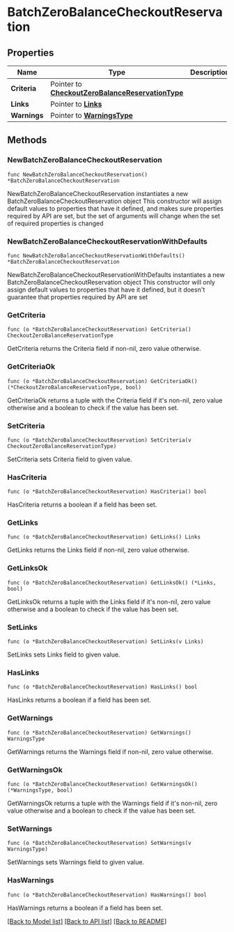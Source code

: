 # BatchZeroBalanceCheckoutReservation

## Properties

Name | Type | Description | Notes
------------ | ------------- | ------------- | -------------
**Criteria** | Pointer to [**CheckoutZeroBalanceReservationType**](CheckoutZeroBalanceReservationType.md) |  | [optional] 
**Links** | Pointer to [**Links**](Links.md) |  | [optional] 
**Warnings** | Pointer to [**WarningsType**](WarningsType.md) |  | [optional] 

## Methods

### NewBatchZeroBalanceCheckoutReservation

`func NewBatchZeroBalanceCheckoutReservation() *BatchZeroBalanceCheckoutReservation`

NewBatchZeroBalanceCheckoutReservation instantiates a new BatchZeroBalanceCheckoutReservation object
This constructor will assign default values to properties that have it defined,
and makes sure properties required by API are set, but the set of arguments
will change when the set of required properties is changed

### NewBatchZeroBalanceCheckoutReservationWithDefaults

`func NewBatchZeroBalanceCheckoutReservationWithDefaults() *BatchZeroBalanceCheckoutReservation`

NewBatchZeroBalanceCheckoutReservationWithDefaults instantiates a new BatchZeroBalanceCheckoutReservation object
This constructor will only assign default values to properties that have it defined,
but it doesn't guarantee that properties required by API are set

### GetCriteria

`func (o *BatchZeroBalanceCheckoutReservation) GetCriteria() CheckoutZeroBalanceReservationType`

GetCriteria returns the Criteria field if non-nil, zero value otherwise.

### GetCriteriaOk

`func (o *BatchZeroBalanceCheckoutReservation) GetCriteriaOk() (*CheckoutZeroBalanceReservationType, bool)`

GetCriteriaOk returns a tuple with the Criteria field if it's non-nil, zero value otherwise
and a boolean to check if the value has been set.

### SetCriteria

`func (o *BatchZeroBalanceCheckoutReservation) SetCriteria(v CheckoutZeroBalanceReservationType)`

SetCriteria sets Criteria field to given value.

### HasCriteria

`func (o *BatchZeroBalanceCheckoutReservation) HasCriteria() bool`

HasCriteria returns a boolean if a field has been set.

### GetLinks

`func (o *BatchZeroBalanceCheckoutReservation) GetLinks() Links`

GetLinks returns the Links field if non-nil, zero value otherwise.

### GetLinksOk

`func (o *BatchZeroBalanceCheckoutReservation) GetLinksOk() (*Links, bool)`

GetLinksOk returns a tuple with the Links field if it's non-nil, zero value otherwise
and a boolean to check if the value has been set.

### SetLinks

`func (o *BatchZeroBalanceCheckoutReservation) SetLinks(v Links)`

SetLinks sets Links field to given value.

### HasLinks

`func (o *BatchZeroBalanceCheckoutReservation) HasLinks() bool`

HasLinks returns a boolean if a field has been set.

### GetWarnings

`func (o *BatchZeroBalanceCheckoutReservation) GetWarnings() WarningsType`

GetWarnings returns the Warnings field if non-nil, zero value otherwise.

### GetWarningsOk

`func (o *BatchZeroBalanceCheckoutReservation) GetWarningsOk() (*WarningsType, bool)`

GetWarningsOk returns a tuple with the Warnings field if it's non-nil, zero value otherwise
and a boolean to check if the value has been set.

### SetWarnings

`func (o *BatchZeroBalanceCheckoutReservation) SetWarnings(v WarningsType)`

SetWarnings sets Warnings field to given value.

### HasWarnings

`func (o *BatchZeroBalanceCheckoutReservation) HasWarnings() bool`

HasWarnings returns a boolean if a field has been set.


[[Back to Model list]](../README.md#documentation-for-models) [[Back to API list]](../README.md#documentation-for-api-endpoints) [[Back to README]](../README.md)


